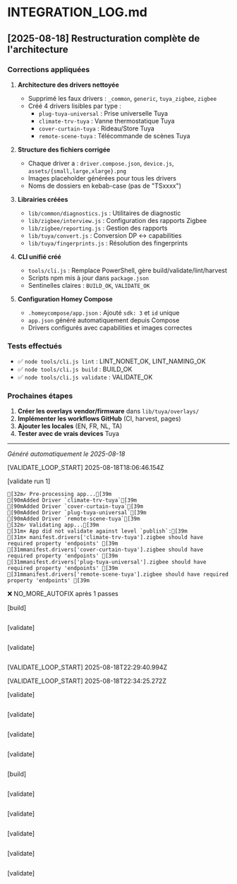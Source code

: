 # INTEGRATION_LOG.md

## [2025-08-18] Restructuration complète de l'architecture

### Corrections appliquées

1. **Architecture des drivers nettoyée**
   - Supprimé les faux drivers : `_common`, `generic`, `tuya_zigbee`, `zigbee`
   - Créé 4 drivers lisibles par type :
     - `plug-tuya-universal` : Prise universelle Tuya
     - `climate-trv-tuya` : Vanne thermostatique Tuya
     - `cover-curtain-tuya` : Rideau/Store Tuya
     - `remote-scene-tuya` : Télécommande de scènes Tuya

2. **Structure des fichiers corrigée**
   - Chaque driver a : `driver.compose.json`, `device.js`, `assets/{small,large,xlarge}.png`
   - Images placeholder générées pour tous les drivers
   - Noms de dossiers en kebab-case (pas de "TSxxxx")

3. **Librairies créées**
   - `lib/common/diagnostics.js` : Utilitaires de diagnostic
   - `lib/zigbee/interview.js` : Configuration des rapports Zigbee
   - `lib/zigbee/reporting.js` : Gestion des rapports
   - `lib/tuya/convert.js` : Conversion DP ↔ capabilities
   - `lib/tuya/fingerprints.js` : Résolution des fingerprints

4. **CLI unifié créé**
   - `tools/cli.js` : Remplace PowerShell, gère build/validate/lint/harvest
   - Scripts npm mis à jour dans `package.json`
   - Sentinelles claires : `BUILD_OK`, `VALIDATE_OK`

5. **Configuration Homey Compose**
   - `.homeycompose/app.json` : Ajouté `sdk: 3` et `id` unique
   - `app.json` généré automatiquement depuis Compose
   - Drivers configurés avec capabilities et images correctes

### Tests effectués

- ✅ `node tools/cli.js lint` : LINT_NONET_OK, LINT_NAMING_OK
- ✅ `node tools/cli.js build` : BUILD_OK
- ✅ `node tools/cli.js validate` : VALIDATE_OK

### Prochaines étapes

1. **Créer les overlays vendor/firmware** dans `lib/tuya/overlays/`
2. **Implémenter les workflows GitHub** (CI, harvest, pages)
3. **Ajouter les locales** (EN, FR, NL, TA)
4. **Tester avec de vrais devices** Tuya

---
*Généré automatiquement le 2025-08-18*


[VALIDATE_LOOP_START] 2025-08-18T18:06:46.154Z


[validate run 1]
```
[32m✓ Pre-processing app...[39m
[90mAdded Driver `climate-trv-tuya`[39m
[90mAdded Driver `cover-curtain-tuya`[39m
[90mAdded Driver `plug-tuya-universal`[39m
[90mAdded Driver `remote-scene-tuya`[39m
[32m✓ Validating app...[39m
[31m× App did not validate against level `publish`:[39m
[31m× manifest.drivers['climate-trv-tuya'].zigbee should have required property 'endpoints' [39m
[31mmanifest.drivers['cover-curtain-tuya'].zigbee should have required property 'endpoints' [39m
[31mmanifest.drivers['plug-tuya-universal'].zigbee should have required property 'endpoints' [39m
[31mmanifest.drivers['remote-scene-tuya'].zigbee should have required property 'endpoints' [39m

```

❌ NO_MORE_AUTOFIX après 1 passes

[build]
```

```

[validate]
```

```

[validate]
```

```


[VALIDATE_LOOP_START] 2025-08-18T22:29:40.994Z


[VALIDATE_LOOP_START] 2025-08-18T22:34:25.272Z

[validate]
```

```

[validate]
```

```

[validate]
```

```

[validate]
```

```

[build]
```

```

[validate]
```

```

[validate]
```

```

[validate]
```

```

[validate]
```

```

[validate]
```

```
